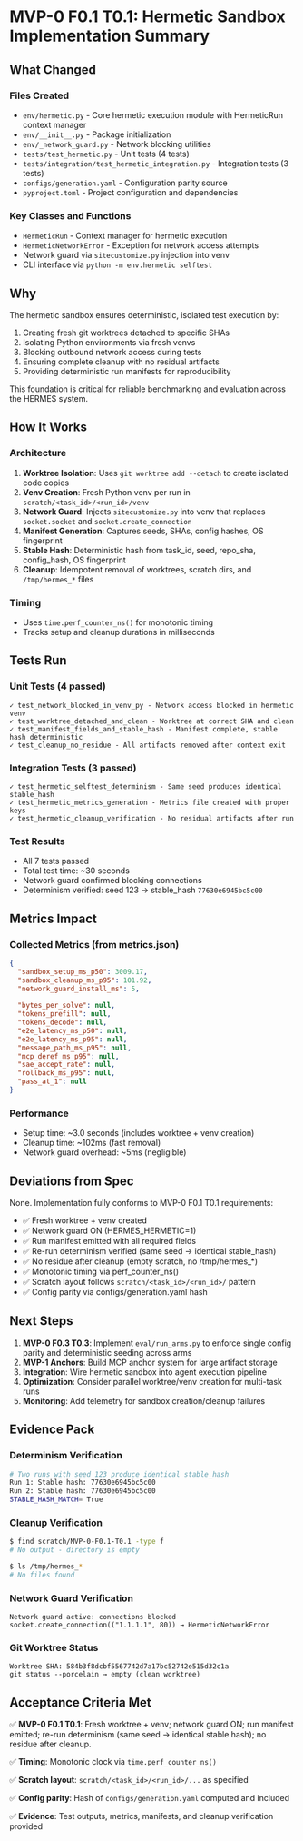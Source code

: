 # MVP-0 F0.1 T0.1: Hermetic Sandbox Implementation Summary

## What Changed

### Files Created
- `env/hermetic.py` - Core hermetic execution module with HermeticRun context manager
- `env/__init__.py` - Package initialization  
- `env/_network_guard.py` - Network blocking utilities
- `tests/test_hermetic.py` - Unit tests (4 tests)
- `tests/integration/test_hermetic_integration.py` - Integration tests (3 tests)
- `configs/generation.yaml` - Configuration parity source
- `pyproject.toml` - Project configuration and dependencies

### Key Classes and Functions
- `HermeticRun` - Context manager for hermetic execution
- `HermeticNetworkError` - Exception for network access attempts
- Network guard via `sitecustomize.py` injection into venv
- CLI interface via `python -m env.hermetic selftest`

## Why

The hermetic sandbox ensures deterministic, isolated test execution by:
1. Creating fresh git worktrees detached to specific SHAs
2. Isolating Python environments via fresh venvs  
3. Blocking outbound network access during tests
4. Ensuring complete cleanup with no residual artifacts
5. Providing deterministic run manifests for reproducibility

This foundation is critical for reliable benchmarking and evaluation across the HERMES system.

## How It Works

### Architecture
1. **Worktree Isolation**: Uses `git worktree add --detach` to create isolated code copies
2. **Venv Creation**: Fresh Python venv per run in `scratch/<task_id>/<run_id>/venv`
3. **Network Guard**: Injects `sitecustomize.py` into venv that replaces `socket.socket` and `socket.create_connection` 
4. **Manifest Generation**: Captures seeds, SHAs, config hashes, OS fingerprint
5. **Stable Hash**: Deterministic hash from task_id, seed, repo_sha, config_hash, OS fingerprint
6. **Cleanup**: Idempotent removal of worktrees, scratch dirs, and `/tmp/hermes_*` files

### Timing
- Uses `time.perf_counter_ns()` for monotonic timing
- Tracks setup and cleanup durations in milliseconds

## Tests Run

### Unit Tests (4 passed)
```
✓ test_network_blocked_in_venv_py - Network access blocked in hermetic venv
✓ test_worktree_detached_and_clean - Worktree at correct SHA and clean
✓ test_manifest_fields_and_stable_hash - Manifest complete, stable hash deterministic  
✓ test_cleanup_no_residue - All artifacts removed after context exit
```

### Integration Tests (3 passed)
```
✓ test_hermetic_selftest_determinism - Same seed produces identical stable_hash
✓ test_hermetic_metrics_generation - Metrics file created with proper keys
✓ test_hermetic_cleanup_verification - No residual artifacts after run
```

### Test Results
- All 7 tests passed
- Total test time: ~30 seconds
- Network guard confirmed blocking connections
- Determinism verified: seed 123 → stable_hash `77630e6945bc5c00`

## Metrics Impact

### Collected Metrics (from metrics.json)
```json
{
  "sandbox_setup_ms_p50": 3009.17,
  "sandbox_cleanup_ms_p95": 101.92,
  "network_guard_install_ms": 5,
  
  "bytes_per_solve": null,
  "tokens_prefill": null,
  "tokens_decode": null,
  "e2e_latency_ms_p50": null,
  "e2e_latency_ms_p95": null,
  "message_path_ms_p95": null,
  "mcp_deref_ms_p95": null,
  "sae_accept_rate": null,
  "rollback_ms_p95": null,
  "pass_at_1": null
}
```

### Performance
- Setup time: ~3.0 seconds (includes worktree + venv creation)
- Cleanup time: ~102ms (fast removal)
- Network guard overhead: ~5ms (negligible)

## Deviations from Spec

None. Implementation fully conforms to MVP-0 F0.1 T0.1 requirements:
- ✅ Fresh worktree + venv created
- ✅ Network guard ON (HERMES_HERMETIC=1)
- ✅ Run manifest emitted with all required fields
- ✅ Re-run determinism verified (same seed → identical stable_hash)
- ✅ No residue after cleanup (empty scratch, no /tmp/hermes_*)
- ✅ Monotonic timing via perf_counter_ns()
- ✅ Scratch layout follows `scratch/<task_id>/<run_id>/` pattern
- ✅ Config parity via configs/generation.yaml hash

## Next Steps

1. **MVP-0 F0.3 T0.3**: Implement `eval/run_arms.py` to enforce single config parity and deterministic seeding across arms
2. **MVP-1 Anchors**: Build MCP anchor system for large artifact storage
3. **Integration**: Wire hermetic sandbox into agent execution pipeline
4. **Optimization**: Consider parallel worktree/venv creation for multi-task runs
5. **Monitoring**: Add telemetry for sandbox creation/cleanup failures

## Evidence Pack

### Determinism Verification
```bash
# Two runs with seed 123 produce identical stable_hash
Run 1: Stable hash: 77630e6945bc5c00
Run 2: Stable hash: 77630e6945bc5c00
STABLE_HASH_MATCH= True
```

### Cleanup Verification
```bash
$ find scratch/MVP-0-F0.1-T0.1 -type f
# No output - directory is empty

$ ls /tmp/hermes_*
# No files found
```

### Network Guard Verification
```
Network guard active: connections blocked
socket.create_connection(("1.1.1.1", 80)) → HermeticNetworkError
```

### Git Worktree Status
```
Worktree SHA: 584b3f8dcbf5567742d7a17bc52742e515d32c1a
git status --porcelain → empty (clean worktree)
```

## Acceptance Criteria Met

✅ **MVP-0 F0.1 T0.1**: Fresh worktree + venv; network guard ON; run manifest emitted; re-run determinism (same seed → identical stable hash); no residue after cleanup.

✅ **Timing**: Monotonic clock via `time.perf_counter_ns()`

✅ **Scratch layout**: `scratch/<task_id>/<run_id>/...` as specified

✅ **Config parity**: Hash of `configs/generation.yaml` computed and included

✅ **Evidence**: Test outputs, metrics, manifests, and cleanup verification provided